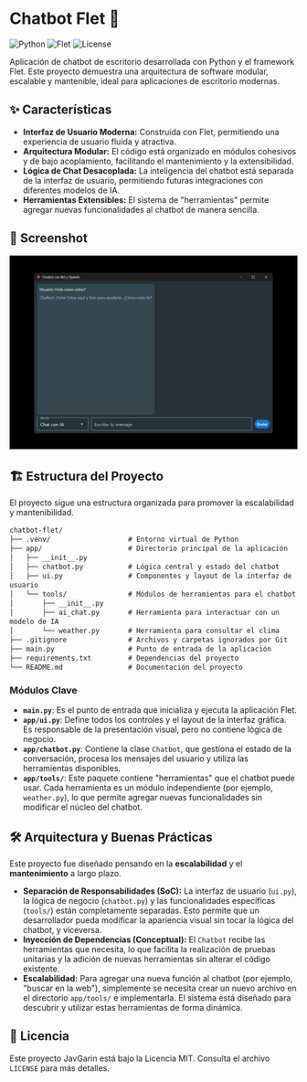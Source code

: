 # Chatbot Flet 🤖

![Python](https://img.shields.io/badge/Python-3.11%2B-blue.svg)
![Flet](https://img.shields.io/badge/Flet-Framework-green.svg)
![License](https://img.shields.io/badge/License-MIT-yellow.svg)

Aplicación de chatbot de escritorio desarrollada con Python y el framework Flet. Este proyecto demuestra una arquitectura de software modular, escalable y mantenible, ideal para aplicaciones de escritorio modernas.

## ✨ Características

- **Interfaz de Usuario Moderna:** Construida con Flet, permitiendo una experiencia de usuario fluida y atractiva.
- **Arquitectura Modular:** El código está organizado en módulos cohesivos y de bajo acoplamiento, facilitando el mantenimiento y la extensibilidad.
- **Lógica de Chat Desacoplada:** La inteligencia del chatbot está separada de la interfaz de usuario, permitiendo futuras integraciones con diferentes modelos de IA.
- **Herramientas Extensibles:** El sistema de "herramientas" permite agregar nuevas funcionalidades al chatbot de manera sencilla.

## 📸 Screenshot



![Screenshot de la App](/assets/chatbot-flet.png)

## 🏗️ Estructura del Proyecto

El proyecto sigue una estructura organizada para promover la escalabilidad y mantenibilidad.

```
chatbot-flet/
├── .venv/                   # Entorno virtual de Python
├── app/                     # Directorio principal de la aplicación
│   ├── __init__.py
│   ├── chatbot.py           # Lógica central y estado del chatbot
│   ├── ui.py                # Componentes y layout de la interfaz de usuario
│   └── tools/               # Módulos de herramientas para el chatbot
│       ├── __init__.py
│       ├── ai_chat.py       # Herramienta para interactuar con un modelo de IA
│       └── weather.py       # Herramienta para consultar el clima
├── .gitignore               # Archivos y carpetas ignorados por Git
├── main.py                  # Punto de entrada de la aplicación
├── requirements.txt         # Dependencias del proyecto
└── README.md                # Documentación del proyecto
```

### Módulos Clave

- **`main.py`**: Es el punto de entrada que inicializa y ejecuta la aplicación Flet.
- **`app/ui.py`**: Define todos los controles y el layout de la interfaz gráfica. Es responsable de la presentación visual, pero no contiene lógica de negocio.
- **`app/chatbot.py`**: Contiene la clase `Chatbot`, que gestiona el estado de la conversación, procesa los mensajes del usuario y utiliza las herramientas disponibles.
- **`app/tools/`**: Este paquete contiene "herramientas" que el chatbot puede usar. Cada herramienta es un módulo independiente (por ejemplo, `weather.py`), lo que permite agregar nuevas funcionalidades sin modificar el núcleo del chatbot.


## 🛠️ Arquitectura y Buenas Prácticas

Este proyecto fue diseñado pensando en la **escalabilidad** y el **mantenimiento** a largo plazo.

- **Separación de Responsabilidades (SoC):** La interfaz de usuario (`ui.py`), la lógica de negocio (`chatbot.py`) y las funcionalidades específicas (`tools/`) están completamente separadas. Esto permite que un desarrollador pueda modificar la apariencia visual sin tocar la lógica del chatbot, y viceversa.
- **Inyección de Dependencias (Conceptual):** El `Chatbot` recibe las herramientas que necesita, lo que facilita la realización de pruebas unitarias y la adición de nuevas herramientas sin alterar el código existente.
- **Escalabilidad:** Para agregar una nueva función al chatbot (por ejemplo, "buscar en la web"), simplemente se necesita crear un nuevo archivo en el directorio `app/tools/` e implementarla. El sistema está diseñado para descubrir y utilizar estas herramientas de forma dinámica.

## 📄 Licencia

Este proyecto JavGarin está bajo la Licencia MIT. Consulta el archivo `LICENSE` para más detalles.
